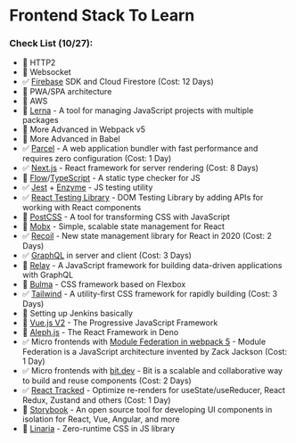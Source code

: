 # Frontend Stack To Learn

### Check List (10/27):
- :black_square_button: HTTP2
- :black_square_button: Websocket
- :white_check_mark: [Firebase](https://firebase.google.com/) SDK and Cloud Firestore (Cost: 12 Days)
- :black_square_button: PWA/SPA architecture
- :black_square_button: AWS
- :black_square_button: [Lerna](https://github.com/lerna/lerna) - A tool for managing JavaScript projects with multiple packages
- :black_square_button: More Advanced in Webpack v5
- :black_square_button: More Advanced in Babel
- :white_check_mark: [Parcel](https://parceljs.org) - A web application bundler with fast performance and requires zero configuration (Cost: 1 Day)
- :white_check_mark: [Next.js](https://nextjs.org/) - React framework for server rendering (Cost: 8 Days)
- :black_square_button: [Flow](https://flow.org/en)/[TypeScript](https://www.typescriptlang.org/) - A static type checker for JS
- :white_check_mark: [Jest](https://jestjs.io) + [Enzyme](https://airbnb.io/enzyme) - JS testing utility
- :white_check_mark: [React Testing Library](https://testing-library.com/docs/react-testing-library/intro/) - DOM Testing Library by adding APIs for working with React components
- :black_square_button: [PostCSS](https://postcss.org) - A tool for transforming CSS with JavaScript
- :black_square_button: [Mobx](https://mobx.js.org) - Simple, scalable state management for React
- :white_check_mark: [Recoil](https://recoiljs.org) - New state management library for React in 2020 (Cost: 2 Days)
- :white_check_mark: [GraphQL](https://graphql.org) in server and client (Cost: 3 Days)
- :black_square_button: [Relay](https://relay.dev) - A JavaScript framework for building data-driven applications with GraphQL
- :black_square_button: [Bulma](https://bulma.io) - CSS framework based on Flexbox
- :white_check_mark: [Tailwind](https://tailwindcss.com) - A utility-first CSS framework for rapidly building (Cost: 3 Days)
- :black_square_button: Setting up Jenkins basically
- :black_square_button: [Vue.js V2](https://vuejs.org/v2/guide/comparison.html) - The Progressive JavaScript Framework
- :black_square_button: [Aleph.js](https://alephjs.org) - The React Framework in Deno
- :white_check_mark: Micro frontends with [Module Federation in webpack 5](https://webpack.js.org/concepts/module-federation) - Module Federation is a JavaScript architecture invented by Zack Jackson (Cost: 1 Day)
- :white_check_mark: Micro frontends with [bit.dev](https://bit.dev) - Bit is a scalable and collaborative way to build and reuse components (Cost: 2 Days)
- :white_check_mark: [React Tracked](https://react-tracked.js.org) - Optimize re-renders for useState/useReducer, React Redux, Zustand and others (Cost: 1 Day)
- :black_square_button: [Storybook](https://storybook.js.org) - An open source tool for developing UI components in isolation for React, Vue, Angular, and more
- :black_square_button: [Linaria](https://github.com/callstack/linaria/blob/master/docs/BENEFITS.md) - Zero-runtime CSS in JS library
